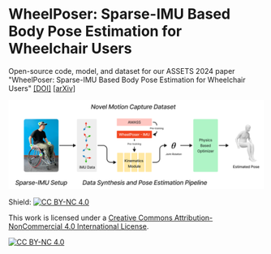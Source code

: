 # WheelPoser: Sparse-IMU Based Body Pose Estimation for Wheelchair Users

Open-source code, model, and dataset for our ASSETS 2024 paper "WheelPoser: Sparse-IMU Based Body Pose Estimation for Wheelchair Users"
[[DOI]](https://doi.org/10.1145/3663548.3675638) [[arXiv]](https://arxiv.org/abs/2409.08494)


![Teaser Image](./media/WheelPoser.png)

Shield: [![CC BY-NC 4.0][cc-by-nc-shield]][cc-by-nc]

This work is licensed under a
[Creative Commons Attribution-NonCommercial 4.0 International License][cc-by-nc].

[![CC BY-NC 4.0][cc-by-nc-image]][cc-by-nc]

[cc-by-nc]: https://creativecommons.org/licenses/by-nc/4.0/
[cc-by-nc-image]: https://licensebuttons.net/l/by-nc/4.0/88x31.png
[cc-by-nc-shield]: https://img.shields.io/badge/License-CC%20BY--NC%204.0-lightgrey.svg